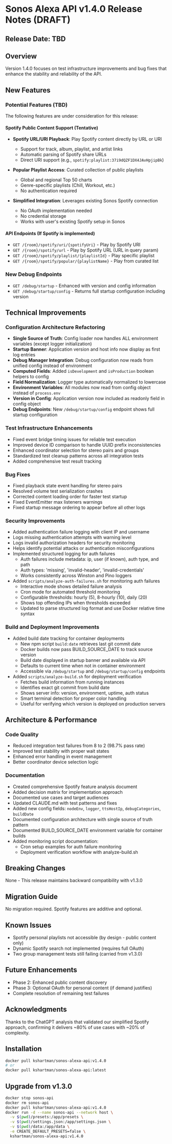 # Sonos Alexa API v1.4.0 Release Notes (DRAFT)

## Release Date: TBD

## Overview
Version 1.4.0 focuses on test infrastructure improvements and bug fixes that enhance the stability and reliability of the API.

## New Features

### Potential Features (TBD)
The following features are under consideration for this release:

#### Spotify Public Content Support (Tentative)
- **Spotify URL/URI Playback**: Play Spotify content directly by URL or URI
  - Support for track, album, playlist, and artist links
  - Automatic parsing of Spotify share URLs
  - Direct URI support (e.g., `spotify:playlist:37i9dQZF1DX4JAvHpjipBk`)

- **Popular Playlist Access**: Curated collection of public playlists
  - Global and regional Top 50 charts
  - Genre-specific playlists (Chill, Workout, etc.)
  - No authentication required

- **Simplified Integration**: Leverages existing Sonos Spotify connection
  - No OAuth implementation needed
  - No credential storage
  - Works with user's existing Spotify setup in Sonos

#### API Endpoints (If Spotify is implemented)
- `GET /{room}/spotify/uri/{spotifyUri}` - Play by Spotify URI
- `GET /{room}/spotify/url` - Play by Spotify URL (URL in query param)
- `GET /{room}/spotify/playlist/{playlistId}` - Play specific playlist
- `GET /{room}/spotify/popular/{playlistName}` - Play from curated list

### New Debug Endpoints
- `GET /debug/startup` - Enhanced with version and config information
- `GET /debug/startup/config` - Returns full startup configuration including version

## Technical Improvements

### Configuration Architecture Refactoring
- **Single Source of Truth**: Config loader now handles ALL environment variables (except logger initialization)
- **Startup Banner**: Application version and host info now display as first log entries
- **Debug Manager Integration**: Debug configuration now reads from unified config instead of environment
- **Computed Fields**: Added `isDevelopment` and `isProduction` boolean helpers to config
- **Field Normalization**: Logger type automatically normalized to lowercase
- **Environment Variables**: All modules now read from config object instead of `process.env`
- **Version in Config**: Application version now included as readonly field in config object
- **Debug Endpoints**: New `/debug/startup/config` endpoint shows full startup configuration

### Test Infrastructure Enhancements
- Fixed event bridge timing issues for reliable test execution
- Improved device ID comparison to handle UUID prefix inconsistencies
- Enhanced coordinator selection for stereo pairs and groups
- Standardized test cleanup patterns across all integration tests
- Added comprehensive test result tracking

### Bug Fixes
- Fixed playback state event handling for stereo pairs
- Resolved volume test serialization crashes
- Corrected content loading order for faster test startup
- Fixed EventEmitter max listeners warnings
- Fixed startup message ordering to appear before all other logs

### Security Improvements
- Added authentication failure logging with client IP and username
- Logs missing authentication attempts with warning level
- Logs invalid authorization headers for security monitoring
- Helps identify potential attacks or authentication misconfigurations
- Implemented structured logging for auth failures
  - Auth failures include metadata: ip, user (if known), auth type, and path
  - Auth types: 'missing', 'invalid-header', 'invalid-credentials'
  - Works consistently across Winston and Pino loggers
- Added `scripts/analyze-auth-failures.sh` for monitoring auth failures
  - Interactive mode shows detailed failure analysis
  - Cron mode for automated threshold monitoring
  - Configurable thresholds: hourly (5), 8-hourly (10), daily (20)
  - Shows top offending IPs when thresholds exceeded
  - Updated to parse structured log format and use Docker relative time syntax

### Build and Deployment Improvements
- Added build date tracking for container deployments
  - New npm script `build:date` retrieves last git commit date
  - Docker builds now pass BUILD_SOURCE_DATE to track source version
  - Build date displayed in startup banner and available via API
  - Defaults to current time when not in container environment
  - Accessible via `/debug/startup` and `/debug/startup/config` endpoints
- Added `scripts/analyze-build.sh` for deployment verification
  - Fetches build information from running instances
  - Identifies exact git commit from build date
  - Shows server info: version, environment, uptime, auth status
  - Smart terminal detection for proper color handling
  - Useful for verifying which version is deployed on production servers

## Architecture & Performance

### Code Quality
- Reduced integration test failures from 8 to 2 (98.7% pass rate)
- Improved test stability with proper wait states
- Enhanced error handling in event management
- Better coordinator device selection logic

### Documentation
- Created comprehensive Spotify feature analysis document
- Added decision matrix for implementation approach
- Documented use cases and target audiences
- Updated CLAUDE.md with test patterns and fixes
- Added new config fields: `nodeEnv`, `logger`, `ttsHostIp`, `debugCategories`, `buildDate`
- Documented configuration architecture with single source of truth pattern
- Documented BUILD_SOURCE_DATE environment variable for container builds
- Added monitoring script documentation:
  - Cron setup examples for auth failure monitoring
  - Deployment verification workflow with analyze-build.sh

## Breaking Changes
None - This release maintains backward compatibility with v1.3.0

## Migration Guide
No migration required. Spotify features are additive and optional.

## Known Issues
- Spotify personal playlists not accessible (by design - public content only)
- Dynamic Spotify search not implemented (requires full OAuth)
- Two group management tests still failing (carried from v1.3.0)

## Future Enhancements
- Phase 2: Enhanced public content discovery
- Phase 3: Optional OAuth for personal content (if demand justifies)
- Complete resolution of remaining test failures

## Acknowledgments
Thanks to the ChatGPT analysis that validated our simplified Spotify approach, confirming it delivers ~80% of use cases with ~20% of complexity.

## Installation
```bash
docker pull kshartman/sonos-alexa-api:v1.4.0
# or
docker pull kshartman/sonos-alexa-api:latest
```

## Upgrade from v1.3.0
```bash
docker stop sonos-api
docker rm sonos-api
docker pull kshartman/sonos-alexa-api:v1.4.0
docker run -d --name sonos-api --network host \
  -v $(pwd)/presets:/app/presets \
  -v $(pwd)/settings.json:/app/settings.json \
  -v $(pwd)/data:/app/data \
  -e CREATE_DEFAULT_PRESETS=false \
  kshartman/sonos-alexa-api:v1.4.0
```